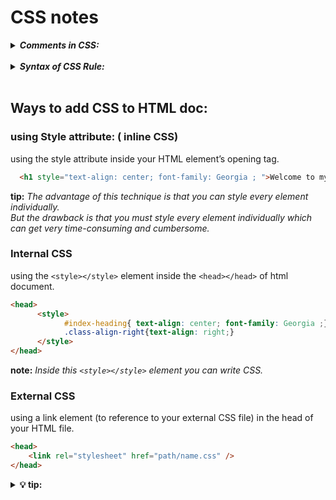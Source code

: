 # CSS notes

<details>
  <summary>
    <b><em> Comments in CSS: </em></b>
  </summary>
  <p>
    
```CSS
// single line comment
```
```CSS
/* multi-line comment */
```
  </p>
</details>
  
<br/>

<details>
  <summary>
    <b><em> Syntax of CSS Rule: </em></b>
  </summary>
  <p>
    
**important:** ***A CSS rule looks like this:-***
<br/>&nbsp; &nbsp; &nbsp; ```selector {property: value; ...}```
<br/>**note:** the value here is different from ``<element attribute= “value”> </element>``
  </p>
</details>
  
<br/>

## Ways to add CSS to HTML doc:
### using Style attribute: ( inline CSS)
using the style attribute inside your HTML element’s opening tag.
```HTML	
  <h1 style="text-align: center; font-family: Georgia ; ">Welcome to mysite</h1>
```
**tip:** _The advantage of this technique is that you can style every element individually._ 
<br/>_But the drawback is that you must style every element individually which can get very time-consuming and cumbersome._


### Internal CSS
using the ``<style></style>`` element inside the ``<head></head>`` of html document. 
```HTML
<head>
      <style>
        	#index-heading{ text-align: center; font-family: Georgia ;}
        	.class-align-right{text-align: right;}
      </style> 
</head>
```
**note:** _Inside this ``<style></style>`` element you can write CSS._


### External CSS
using a link element (to reference to your external CSS file) in the head of your HTML file.
```HTML
<head>
	<link rel="stylesheet" href="path/name.css" />
</head>
```
<details>
  <summary>
    <b> 💡 tip: </b>
  </summary>
<p>

-	often, Using internal and inline CSS leads to bad code, since structure and style are not seperated and after some time they are hard to manage. This is why external CSS is the standard in web-development.
- There is no limit on how many stylesheets you can include. Simply add as many <link /> tags as you wish. Of course, online sources are also possible. However, too many online sources may slow down your app.

</p>
</details>


